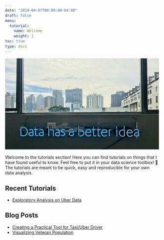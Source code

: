 ```yaml
---
date: "2019-04-07T00:00:00-04:00"
draft: false
menu:
  tutorial:
    name: Welcome
    weight: 1
toc: true
type: docs
---
```


![jpg](./data.jpg)

Welcome to the tutorials section! Here you can find tutorials on things that I have found useful to know.  Feel free to put it in your data science toolbox! 🧰 The tutorials are meant to be quick, easy and reproducible for your own data analysis.

## <b>Recent Tutorials</b>
- [Exploratory Analysis on Uber Data](https://jackylam.io/tutorial/uber-data/)

## <b>Blog Posts</b>
- [Creating a Practical Tool for Taxi/Uber Driver](https://jackylam.io/blog/taxi-relief/)
- [Visualizing Veteran Population](https://jackylam.io/blog/veterans/)